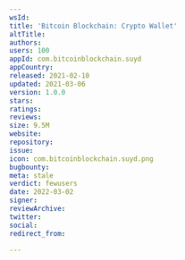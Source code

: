 ```yaml
---
wsId: 
title: 'Bitcoin Blockchain: Crypto Wallet'
altTitle: 
authors: 
users: 100
appId: com.bitcoinblockchain.suyd
appCountry: 
released: 2021-02-10
updated: 2021-03-06
version: 1.0.0
stars: 
ratings: 
reviews: 
size: 9.5M
website: 
repository: 
issue: 
icon: com.bitcoinblockchain.suyd.png
bugbounty: 
meta: stale
verdict: fewusers
date: 2022-03-02
signer: 
reviewArchive: 
twitter: 
social: 
redirect_from: 

---
```


